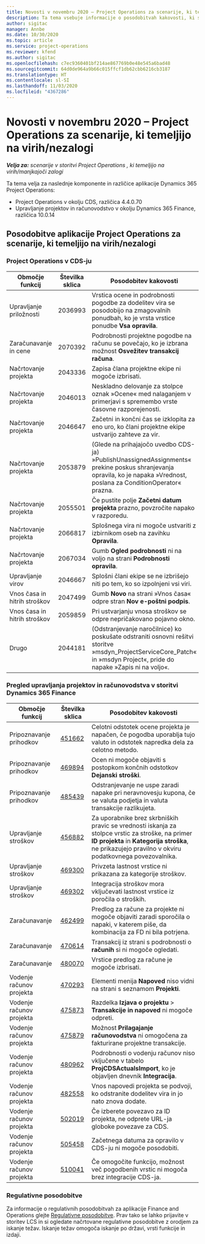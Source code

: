 ```yaml
---
title: Novosti v novembru 2020 – Project Operations za scenarije, ki temeljijo na virih/nezalogi
description: Ta tema vsebuje informacije o posodobitvah kakovosti, ki so na voljo v novembrski izdaji (2020) aplikacije Project Operations za scenarije, ki temeljijo na virih/nezalogi.
author: sigitac
manager: Annbe
ms.date: 10/30/2020
ms.topic: article
ms.service: project-operations
ms.reviewer: kfend
ms.author: sigitac
ms.openlocfilehash: c7ec9360401bf214ae867769b0e48e545a6bad48
ms.sourcegitcommit: 64d0de964a9b66c015ffcf1db62cbb6216cb3187
ms.translationtype: HT
ms.contentlocale: sl-SI
ms.lasthandoff: 11/03/2020
ms.locfileid: "4367286"
---
```

# <a name="whats-new-november-2020---project-operations-for-resourcenon-stocked-based-scenarios"></a>Novosti v novembru 2020 – Project Operations za scenarije, ki temeljijo na virih/nezalogi

_**Velja za:** scenarije v storitvi Project Operations , ki temeljijo na virih/manjkajoči zalogi_

Ta tema velja za naslednje komponente in različice aplikacije Dynamics 365 Project Operations:

- Project Operations v okolju CDS, različica 4.4.0.70
- Upravljanje projektov in računovodstvo v okolju Dynamics 365 Finance, različica 10.0.14

## <a name="updates-to-project-operations-for-resource-non-stocked-based-scenarios"></a>Posodobitve aplikacije Project Operations za scenarije, ki temeljijo na virih/nezalogi

### <a name="project-operations-on-cds"></a>Project Operations v CDS-ju

| Območje funkcij                 | Številka sklica | Posodobitev kakovosti                                                                                                                                                                    |
|------------------------------|------------------|-----------------------------------------------------------------------------------------------------------------------------------------------------------------------------------|
|   Upravljanje priložnosti       | 2036993          | Vrstica ocene in podrobnosti pogodbe za dodelitev vira se posodobijo na zmagovalnih ponudbah, ko je vrsta vrstice ponudbe **Vsa opravila**.                                                 |
| Zaračunavanje in cene          | 2070392          | Podrobnosti projektne pogodbe na računu se povečajo, ko je izbrana možnost **Osvežitev transakcij računa**.                                                                         |
| Načrtovanje projekta             | 2043336          | Zapisa člana projektne ekipe ni mogoče izbrisati.                                                                                                                                  |
| Načrtovanje projekta             | 2046013          | Neskladno delovanje za stolpce oznak »Ocene« med nalaganjem v primerjavi s spremembo vrste časovne razporejenosti.                                                                                   |
| Načrtovanje projekta             | 2046647          | Začetni in končni čas se izklopita za eno uro, ko člani projektne ekipe ustvarijo zahteve za vir.                                                                      |
| Načrtovanje projekta             | 2053879          | (Glede na prihajajočo uvedbo CDS-ja) »PublishUnassignedAssignments« prekine poskus shranjevanja opravila, ko je napaka »Vrednost, poslana za ConditionOperator« prazna.                       |
| Načrtovanje projekta             | 2055501          | Če pustite polje **Začetni datum projekta** prazno, povzročite napako v razporedu.                                                                                                      |
| Načrtovanje projekta             | 2066817          | Splošnega vira ni mogoče ustvariti z izbirnikom oseb na zavihku **Opravila**.                                                                                                   |
| Načrtovanje projekta             | 2067034          | Gumb **Ogled podrobnosti** ni na voljo na strani **Podrobnosti opravila**.                                                                                                       |
| Upravljanje virov          | 2046667          | Splošni člani ekipe se ne izbrišejo niti po tem, ko so izpolnjeni vsi viri.                                                                                                    |
| Vnos časa in hitrih stroškov | 2047499          | Gumb **Novo** na strani »Vnos časa« odpre stran **Nov e-poštni podpis**.                                                                                               |
| Vnos časa in hitrih stroškov | 2059859          | Pri ustvarjanju vnosa stroškov se odpre nepričakovano pojavno okno.                                                                                                                         |
| Drugo                        | 2044181          | (Odstranjevanje naročilnice) ko poskušate odstraniti osnovni rešitvi storitve »msdyn_ProjectServiceCore_Patch« in »msdyn Project«, pride do napake »Zapis ni na voljo«.  |

### <a name="project-management-and-accounting-in-dynamics-365-finance"></a>Pregled upravljanja projektov in računovodstva v storitvi Dynamics 365 Finance

| Območje funkcij        | Številka sklica | Posodobitev kakovosti                                                                                                                                                            |
|---------------------|------------------|---------------------------------------------------------------------------------------------------------------------------------------------------------------------------|
| Pripoznavanje prihodkov | [451662](https://fix.lcs.dynamics.com/Issue/Details/?bugId=451662)           | Celotni odstotek ocene projekta je napačen, če pogodba uporablja tujo valuto in odstotek napredka dela za celotno metodo.                     |
| Pripoznavanje prihodkov | [469894](https://fix.lcs.dynamics.com/Issue/Details/?bugId=469894)           | Ocen ni mogoče objaviti s postopkom končnih odstotkov **Dejanski stroški**.                                                                                                    |
| Pripoznavanje prihodkov | [485439](https://fix.lcs.dynamics.com/Issue/Details/?bugId=485439)           | Odstranjevanje ne uspe zaradi napake pri neravnovesju kupona, če se valuta podjetja in valuta transakcije razlikujeta.                                              |
| Upravljanje stroškov  | [456882](https://fix.lcs.dynamics.com/Issue/Details/?bugId=456822)           | Za uporabnike brez skrbniških pravic se vrednosti iskanja za stolpce vrstic za stroške, na primer **ID projekta** in **Kategorija stroška**, ne prikazujejo pravilno v okviru podatkovnega povezovalnika. |
| Upravljanje stroškov  | [469300](https://fix.lcs.dynamics.com/Issue/Details/?bugId=469300)           | Privzeta lastnost vrstice ni prikazana za kategorije stroškov.                                                                                                         |
| Upravljanje stroškov  | [469302](https://fix.lcs.dynamics.com/Issue/Details/?bugId=469302)           | Integracija stroškov mora vključevati lastnost vrstice iz poročila o stroških.                                                                                             |
| Zaračunavanje           | [462499](https://fix.lcs.dynamics.com/Issue/Details/?bugId=462499)           | Predlog za račune za projekte ni mogoče objaviti zaradi sporočila o napaki, v katerem piše, da kombinacija za FD ni bila potrjena.                                                    |
| Zaračunavanje           | [470614](https://fix.lcs.dynamics.com/Issue/Details/?bugId=470614)           | Transakcij iz strani s podrobnosti o **računih** si ni mogoče ogledati.                                                                                                              |
| Zaračunavanje           | [480070](https://fix.lcs.dynamics.com/Issue/Details/?bugId=480070)           | Vrstice predlog za račune je mogoče izbrisati.                                                                                                                                  |
| Vodenje računov projekta  | [470293](https://fix.lcs.dynamics.com/Issue/Details/?bugId=470293)           | Elementi menija **Napoved** niso vidni na strani s seznamom **Projekti**.                                                                                                   |
| Vodenje računov projekta  | [475873](https://fix.lcs.dynamics.com/Issue/Details/?bugId=475873)           | Razdelka **Izjava o projektu**   > **Transakcije in napoved** ni mogoče odpreti.                                                                                                       |
| Vodenje računov projekta  | [475879](https://fix.lcs.dynamics.com/Issue/Details/?bugId=475879)           | Možnost **Prilagajanje računovodstva** ni omogočena za fakturirane projektne transakcije.                                                                                                  |
| Vodenje računov projekta  | [480962](https://fix.lcs.dynamics.com/Issue/Details/?bugId=480962)           | Podrobnosti o vodenju računov niso vključene v tabelo **ProjCDSActualsImport**, ko je objavljen dnevnik **Integracija**.                                                  |
| Vodenje računov projekta  | [482558](https://fix.lcs.dynamics.com/Issue/Details/?bugId=482558)           | Vnos napovedi projekta se podvoji, ko odstranite dodelitev vira in jo nato znova dodate.                                                                            |
| Vodenje računov projekta  | [502019](https://fix.lcs.dynamics.com/Issue/Details/?bugId=502019)           | Če izberete povezavo za ID projekta, ne odprete URL-ja globoke povezave za CDS.                                                                                                         |
| Vodenje računov projekta  | [505458](https://fix.lcs.dynamics.com/Issue/Details/?bugId=505458)           | Začetnega datuma za opravilo v CDS-ju ni mogoče posodobiti.                                                                                                                           |
| Vodenje računov projekta  | [510041](https://fix.lcs.dynamics.com/Issue/Details/?bugId=510041)           | Če omogočite funkcijo, možnost več pogodbenih vrstic ni mogoča brez integracije CDS-ja.                                                                                   |

### <a name="regulatory-updates"></a>Regulativne posodobitve
Za informacije o regulativnih posodobitvah za aplikacije Finance and Operations glejte [Regulativne posodobitve](https://docs.microsoft.com/dynamics365/finance/localizations/regulatory-updates). Prav tako se lahko prijavite v storitev LCS in si ogledate načrtovane regulativne posodobitve z orodjem za iskanje težav. Iskanje težav omogoča iskanje po državi, vrsti funkcije in izdaji.
